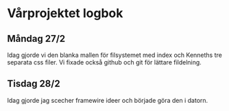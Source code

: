 # Vårprojektet logbok

## **Måndag 27/2** 
Idag gjorde vi den blanka mallen för filsystemet med index och Kenneths tre separata css filer. Vi fixade också github och git för lättare fildelning.


## **Tisdag 28/2**

Idag gjorde jag scecher framewire ideer och började göra den i datorn. 